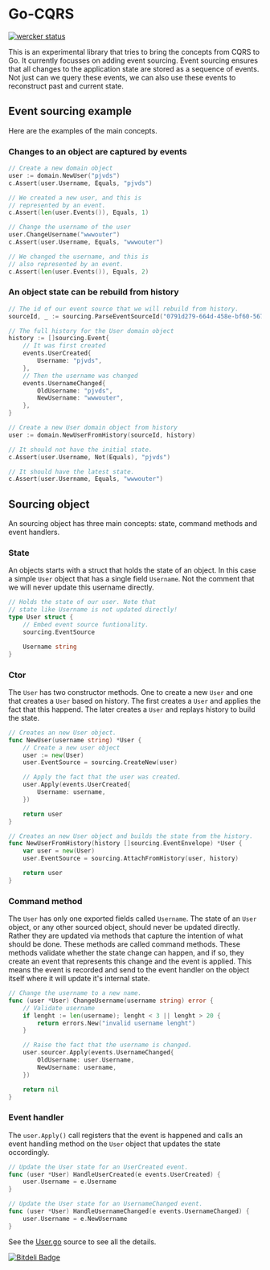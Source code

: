 # Go-CQRS

[![wercker status](https://app.wercker.com/status/2b9662864982402105e0e2555a8a20da "wercker status")](https://app.wercker.com/project/bykey/2b9662864982402105e0e2555a8a20da)

This is an experimental library that tries to bring the concepts from CQRS to Go. It
currently focusses on adding event sourcing. Event sourcing ensures that all changes
to the application state are stored as a sequence of events. Not just can we query
these events, we can also use these events to reconstruct past and current state.

## Event sourcing example

Here are the examples of the main concepts.

### Changes to an object are captured by events

``` go
// Create a new domain object
user := domain.NewUser("pjvds")
c.Assert(user.Username, Equals, "pjvds")

// We created a new user, and this is
// represented by an event.
c.Assert(len(user.Events()), Equals, 1)

// Change the username of the user
user.ChangeUsername("wwwouter")
c.Assert(user.Username, Equals, "wwwouter")

// We changed the username, and this is
// also represented by an event.
c.Assert(len(user.Events()), Equals, 2)
```

### An object state can be rebuild from history

``` go
// The id of our event source that we will rebuild from history.
sourceId, _ := sourcing.ParseEventSourceId("0791d279-664d-458e-bf60-567ade140832")

// The full history for the User domain object
history := []sourcing.Event{
    // It was first created
    events.UserCreated{
        Username: "pjvds",
    },
    // Then the username was changed
    events.UsernameChanged{
        OldUsername: "pjvds",
        NewUsername: "wwwouter",
    },
}

// Create a new User domain object from history
user := domain.NewUserFromHistory(sourceId, history)

// It should not have the initial state.
c.Assert(user.Username, Not(Equals), "pjvds")

// It should have the latest state.
c.Assert(user.Username, Equals, "wwwouter")
```

## Sourcing object

An sourcing object has three main concepts: state, command methods and event handlers.

### State

An objects starts with a struct that holds the state of an object. In this case
a simple `User` object that has a single field `Username`. Not the comment that
we will never update this username directly.

``` go
// Holds the state of our user. Note that
// state like Username is not updated directly!
type User struct {
    // Embed event source funtionality.
    sourcing.EventSource

    Username string
}
```

### Ctor

The `User` has two constructor methods. One to create a new `User` and one that
creates a `User` based on history. The first creates a `User` and applies the fact
that this happend. The later creates a `User` and replays history to build the state.

``` go
// Creates an new User object.
func NewUser(username string) *User {
    // Create a new user object
    user := new(User)
    user.EventSource = sourcing.CreateNew(user)

    // Apply the fact that the user was created.
    user.Apply(events.UserCreated{
        Username: username,
    })

    return user
}

// Creates an new User object and builds the state from the history.
func NewUserFromHistory(history []sourcing.EventEnvelope) *User {
    var user = new(User)
    user.EventSource = sourcing.AttachFromHistory(user, history)

    return user
}
```

### Command method

The `User` has only one exported fields called `Username`. The state of an `User`
object, or any other sourced object, should never be updated directly. Rather
they are updated via methods that capture the intention of what should be done.
These methods are called command methods. These methods validate whether the
state change can happen, and if so, they create an event that represents this
change and the event is applied. This means the event is recorded and send to
the event handler on the object itself where it will update it's internal state.

``` go
// Change the username to a new name.
func (user *User) ChangeUsername(username string) error {
    // Validate username
    if lenght := len(username); lenght < 3 || lenght > 20 {
        return errors.New("invalid username lenght")
    }

    // Raise the fact that the username is changed.
    user.sourcer.Apply(events.UsernameChanged{
        OldUsername: user.Username,
        NewUsername: username,
    })

    return nil
}
```

### Event handler

The `user.Apply()` call registers that the event is happened and calls
an event handling method on the `User` object that updates the state occordingly.

``` go
// Update the User state for an UserCreated event.
func (user *User) HandleUserCreated(e events.UserCreated) {
    user.Username = e.Username
}

// Update the User state for an UsernameChanged event.
func (user *User) HandleUsernameChanged(e events.UsernameChanged) {
    user.Username = e.NewUsername
}
```

See the [User.go](https://github.com/pjvds/go-cqrs/blob/master/tests/domain/User.go)
source to see all the details.


[![Bitdeli Badge](https://d2weczhvl823v0.cloudfront.net/pjvds/go-cqrs/trend.png)](https://bitdeli.com/free "Bitdeli Badge")

